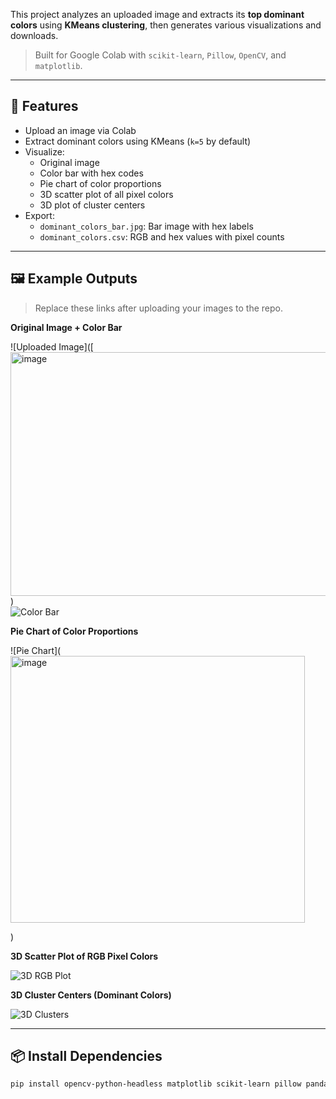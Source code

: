 This project analyzes an uploaded image and extracts its **top dominant colors** using **KMeans clustering**, then generates various visualizations and downloads.

> Built for Google Colab with `scikit-learn`, `Pillow`, `OpenCV`, and `matplotlib`.

---

## 📌 Features

- Upload an image via Colab
- Extract dominant colors using KMeans (`k=5` by default)
- Visualize:
  - Original image
  - Color bar with hex codes
  - Pie chart of color proportions
  - 3D scatter plot of all pixel colors
  - 3D plot of cluster centers
- Export:
  - `dominant_colors_bar.jpg`: Bar image with hex labels
  - `dominant_colors.csv`: RGB and hex values with pixel counts

---

## 🖼️ Example Outputs

> Replace these links after uploading your images to the repo.

**Original Image + Color Bar**

![Uploaded Image]([<img width="919" height="390" alt="image" src="https://github.com/user-attachments/assets/0cef4890-da7d-4067-be6c-66a02af2f3ed" />
)  
![Color Bar](<img width="919" height="390" alt="image" src="https://github.com/user-attachments/assets/22324e90-9f49-4971-9883-562c8096b353" />
)

**Pie Chart of Color Proportions**

![Pie Chart](<img width="471" height="427" alt="image" src="https://github.com/user-attachments/assets/42649ccb-19b3-4fbc-8c5c-be177fe6ff9c" />

)

**3D Scatter Plot of RGB Pixel Colors**

![3D RGB Plot](<img width="646" height="658" alt="image" src="https://github.com/user-attachments/assets/b191c23b-cedb-4501-b7a5-8858c30605d5" />
)

**3D Cluster Centers (Dominant Colors)**

![3D Clusters](<img width="647" height="658" alt="image" src="https://github.com/user-attachments/assets/d2a3a833-8897-4d15-b92a-4686d8452b83" />
)

---

## 📦 Install Dependencies

```bash
pip install opencv-python-headless matplotlib scikit-learn pillow pandas
